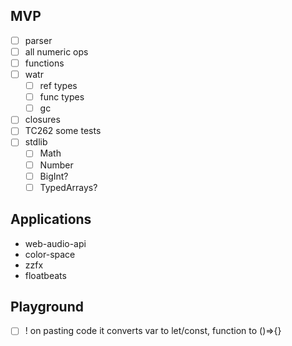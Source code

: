 ## MVP

* [ ] parser
* [ ] all numeric ops
* [ ] functions
* [ ] watr
  * [ ] ref types
  * [ ] func types
  * [ ] gc
* [ ] closures
* [ ] TC262 some tests
* [ ] stdlib
  * [ ] Math
  * [ ] Number
  * [ ] BigInt?
  * [ ] TypedArrays?

## Applications

* web-audio-api
* color-space
* zzfx
* floatbeats

## Playground

* [ ] ! on pasting code it converts var to let/const, function to ()=>{}
